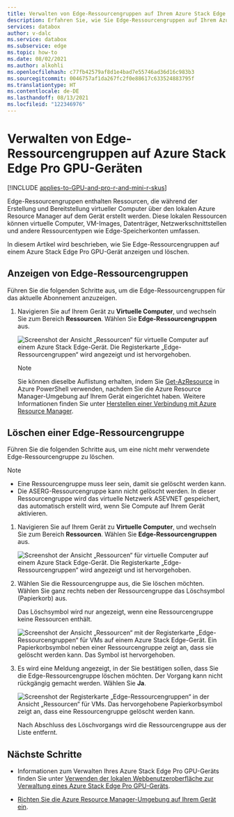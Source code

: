 ```yaml
---
title: Verwalten von Edge-Ressourcengruppen auf Ihrem Azure Stack Edge Pro GPU-Gerät
description: Erfahren Sie, wie Sie Edge-Ressourcengruppen auf Ihrem Azure Stack Edge Pro GPU-, Azure Stack Edge Pro R-, and Azure Stack Edge Mini R-Gerät über das Azure-Portal verwalten.
services: databox
author: v-dalc
ms.service: databox
ms.subservice: edge
ms.topic: how-to
ms.date: 08/02/2021
ms.author: alkohli
ms.openlocfilehash: c77fb42579af8d1e4bad7e55746ad36d16c983b3
ms.sourcegitcommit: 0046757af1da267fc2f0e88617c633524883795f
ms.translationtype: HT
ms.contentlocale: de-DE
ms.lasthandoff: 08/13/2021
ms.locfileid: "122346976"
---
```

# <a name="manage-edge-resource-groups-on-azure-stack-edge-pro-gpu-devices"></a>Verwalten von Edge-Ressourcengruppen auf Azure Stack Edge Pro GPU-Geräten

[!INCLUDE [applies-to-GPU-and-pro-r-and-mini-r-skus](../../includes/azure-stack-edge-applies-to-gpu-pro-r-mini-r-sku.md)]

Edge-Ressourcengruppen enthalten Ressourcen, die während der Erstellung und Bereitstellung virtueller Computer über den lokalen Azure Resource Manager auf dem Gerät erstellt werden. Diese lokalen Ressourcen können virtuelle Computer, VM-Images, Datenträger, Netzwerkschnittstellen und andere Ressourcentypen wie Edge-Speicherkonten umfassen.

In diesem Artikel wird beschrieben, wie Sie Edge-Ressourcengruppen auf einem Azure Stack Edge Pro GPU-Gerät anzeigen und löschen.

## <a name="view-edge-resource-groups"></a>Anzeigen von Edge-Ressourcengruppen

Führen Sie die folgenden Schritte aus, um die Edge-Ressourcengruppen für das aktuelle Abonnement anzuzeigen.

1. Navigieren Sie auf Ihrem Gerät zu **Virtuelle Computer**, und wechseln Sie zum Bereich **Ressourcen**. Wählen Sie **Edge-Ressourcengruppen** aus.

    ![Screenshot der Ansicht „Ressourcen“ für virtuelle Computer auf einem Azure Stack Edge-Gerät. Die Registerkarte „Edge-Ressourcengruppen“ wird angezeigt und ist hervorgehoben.](media/azure-stack-edge-gpu-manage-edge-resource-groups-portal/edge-resource-groups-01.png)

    > [!NOTE]
    > Sie können dieselbe Auflistung erhalten, indem Sie [Get-AzResource](/powershell/module/az.resources/get-azresource?view=azps-6.1.0&preserve-view=true) in Azure PowerShell verwenden, nachdem Sie die Azure Resource Manager-Umgebung auf Ihrem Gerät eingerichtet haben. Weitere Informationen finden Sie unter [Herstellen einer Verbindung mit Azure Resource Manager](azure-stack-edge-gpu-connect-resource-manager.md).


## <a name="delete-an-edge-resource-group"></a>Löschen einer Edge-Ressourcengruppe

Führen Sie die folgenden Schritte aus, um eine nicht mehr verwendete Edge-Ressourcengruppe zu löschen.

> [!NOTE]
> - Eine Ressourcengruppe muss leer sein, damit sie gelöscht werden kann. 
> - Die ASERG-Ressourcengruppe kann nicht gelöscht werden. In dieser Ressourcengruppe wird das virtuelle Netzwerk ASEVNET gespeichert, das automatisch erstellt wird, wenn Sie Compute auf Ihrem Gerät aktivieren.

1. Navigieren Sie auf Ihrem Gerät zu **Virtuelle Computer**, und wechseln Sie zum Bereich **Ressourcen**. Wählen Sie **Edge-Ressourcengruppen** aus.

    ![Screenshot der Ansicht „Ressourcen“ für virtuelle Computer auf einem Azure Stack Edge-Gerät. Die Registerkarte „Edge-Ressourcengruppen“ wird angezeigt und ist hervorgehoben.](media/azure-stack-edge-gpu-manage-edge-resource-groups-portal/edge-resource-groups-01.png)

1. Wählen Sie die Ressourcengruppe aus, die Sie löschen möchten. Wählen Sie ganz rechts neben der Ressourcengruppe das Löschsymbol (Papierkorb) aus.

   Das Löschsymbol wird nur angezeigt, wenn eine Ressourcengruppe keine Ressourcen enthält.

    ![Screenshot der Ansicht „Ressourcen“ mit der Registerkarte „Edge-Ressourcengruppen“ für VMs auf einem Azure Stack Edge-Gerät. Ein Papierkorbsymbol neben einer Ressourcengruppe zeigt an, dass sie gelöscht werden kann. Das Symbol ist hervorgehoben.](media/azure-stack-edge-gpu-manage-edge-resource-groups-portal/edge-resource-groups-02.png)

1. Es wird eine Meldung angezeigt, in der Sie bestätigen sollen, dass Sie die Edge-Ressourcengruppe löschen möchten. Der Vorgang kann nicht rückgängig gemacht werden. Wählen Sie **Ja**.

    ![Screenshot der Registerkarte „Edge-Ressourcengruppen“ in der Ansicht „Ressourcen“ für VMs. Das hervorgehobene Papierkorbsymbol zeigt an, dass eine Ressourcengruppe gelöscht werden kann.](./media/azure-stack-edge-gpu-manage-edge-resource-groups-portal/edge-resource-groups-03.png)

    Nach Abschluss des Löschvorgangs wird die Ressourcengruppe aus der Liste entfernt.

## <a name="next-steps"></a>Nächste Schritte

- Informationen zum Verwalten Ihres Azure Stack Edge Pro GPU-Geräts finden Sie unter [Verwenden der lokalen Webbenutzeroberfläche zur Verwaltung eines Azure Stack Edge Pro GPU-Geräts](azure-stack-edge-manage-access-power-connectivity-mode.md).

- [Richten Sie die Azure Resource Manager-Umgebung auf Ihrem Gerät ein](azure-stack-edge-gpu-connect-resource-manager.md).